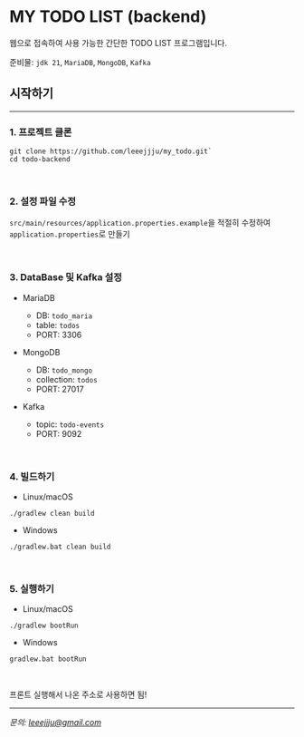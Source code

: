 # MY TODO LIST (backend)


웹으로 접속하여 사용 가능한 간단한 TODO LIST 프로그램입니다.

준비물: `jdk 21`, `MariaDB`, `MongoDB`, `Kafka`

## 시작하기

---

### 1. 프로젝트 클론

```
git clone https://github.com/leeejjju/my_todo.git`
cd todo-backend
```

<br>

### 2. 설정 파일 수정
`src/main/resources/application.properties.example`을 적절히 수정하여 `application.properties`로 만들기


<br>

### 3. DataBase 및 Kafka 설정 


   * MariaDB
     * DB: `todo_maria`
     * table: `todos`
     * PORT: 3306
     

   * MongoDB
     * DB: `todo_mongo`
     * collection: `todos`
     * PORT: 27017
     

   * Kafka
     * topic: `todo-events`
     * PORT: 9092


<br>

### 4. 빌드하기 

* Linux/macOS
```
./gradlew clean build
```
* Windows
```
./gradlew.bat clean build
```



<br>

### 5. 실행하기 
* Linux/macOS
```
./gradlew bootRun
```
* Windows
```
gradlew.bat bootRun
```

<br>

프론트 실행해서 나온 주소로 사용하면 됨!

---

*문의: leeejjju@gmail.com*
